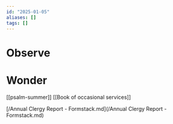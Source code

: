 ```yaml
---
id: "2025-01-05"
aliases: []
tags: []
---
```


# Observe

# Wonder

[[psalm-summer]]
[[Book of occasional services]]

[/Annual Clergy Report - Formstack.md](/Annual Clergy Report - Formstack.md)
